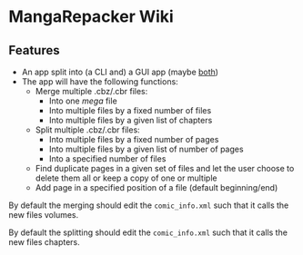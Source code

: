 # MangaRepacker Wiki

## Features

- An app split into (a CLI and) a GUI app (maybe [both](https://stackoverflow.com/a/2857700))
- The app will have the following functions:
  - Merge multiple .cbz/.cbr files:
    - Into one *mega* file
    - Into multiple files by a fixed number of files
    - Into multiple files by a given list of chapters
  - Split multiple .cbz/.cbr files:
    - Into multiple files by a fixed number of pages
    - Into multiple files by a given list of number of pages
    - Into a specified number of files
  - Find duplicate pages in a given set of files and let the user choose to delete them all or keep a copy of one or multiple
  - Add page in a specified position of a file (default beginning/end)

By default the merging should edit the `comic_info.xml` such that it calls the new files volumes.

By default the splitting should edit the `comic_info.xml` such that it calls the new files chapters.
